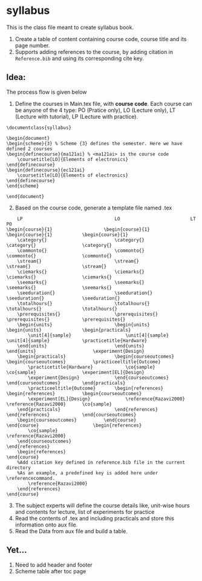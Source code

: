 # syllabus
This is the class file meant to create syllabus book.
1. Create a table of content containing course code, course title and its page number.
1. Supports adding references to the course, by adding citation in `Reference.bib` and using its corresponding cite key.

## Idea:
The process flow is given below
1. Define the courses in Main.tex file, with **course code**. Each course can be anyone of the 4 type: PO (Pratice only), LO (Lecture only), LT (Lecture with tutorial), LP (Lecture with practice).
```
\documentclass{syllabus}

\begin{document}
\begin{scheme}{3} % Scheme {3} defines the semester. Here we have defined 2 courses
\begin{definecourse}{ma121ai} % <ma121ai> is the course code
	\coursetitle[LO]{Elements of electronics}
\end{definecourse}
\begin{definecourse}{ec121ai}
	\coursetitle[LO]{Elements of electronics}
\end{definecourse}
\end{scheme}

\end{document}
```
2. Based on the course code, generate a template file named <course-code>.tex
```
	LP									LO							LT							PO
\begin{course}{1}                   \begin{course}{1}           \begin{course}{1}           \begin{course}{1}           
    \category{}                         \category{}                 \category{}                 \category{}             
    \commonto{}                         \commonto{}                 \commonto{}                 \commonto{}             
    \stream{}                           \stream{}                   \stream{}                   \stream{}               
    \ciemarks{}                         \ciemarks{}                 \ciemarks{}                 \ciemarks{}             
    \seemarks{}                         \seemarks{}                 \seemarks{}                 \seemarks{}             
    \seeduration{}                      \seeduration{}              \seeduration{}              \seeduration{}          
    \totalhours{}                       \totalhours{}               \totalhours{}               \totalhours{}           
    \prerequisites{}                    \prerequisites{}            \prerequisites{}            \prerequisites{}        
    \begin{units}                       \begin{units}               \begin{units}               \begin{practicals}           
        \unit[4]{sample}                    \unit[4]{sample}            \unit[4]{sample}            \practicetitle{Hardware}
    \end{units}                         \end{units}                 \end{units}                     \experiment{Design}             
    \begin{practicals}                  \begin{courseoutcomes}      \begin{courseoutcomes}          \practiceeltitle{Outcome}
        \practicetitle{Hardware}            \co{sample}                 \co{sample}                 \experiment[EL]{Design}
        \experiment{Design}             \end{courseoutcomes}        \end{courseoutcomes}        \end{practicals}
        \practiceeltitle{Outcome}       \begin{references}          \begin{references}          \begin{courseoutcomes}
        \experiment[EL]{Design}             \reference{Razavi2000}      \reference{Razavi2000}      \co{sample}
    \end{practicals}                    \end{references}            \end{references}            \end{courseoutcomes}
    \begin{courseoutcomes}          \end{course}                \end{course}                    \begin{references}
        \co{sample}                                                                                 \reference{Razavi2000}
    \end{courseoutcomes}                                                                        \end{references}
    \begin{references}                                                                      \end{course}
    %Add citation key defined in reference.bib file in the current directory
    %As an example, a predefined key is added here under \referencecommand.
        \reference{Razavi2000}
    \end{references}
\end{course}
```
3. The subject experts will define the course details like, unit-wise hours and contents for lecture, list of experiments for practice
4. Read the contents of <course-code>.tex and including practicals and store this information onto aux file.
5. Read the Data from aux file and build a table.

## Yet...
1. Need to add header and footer
2. Scheme table after toc page
